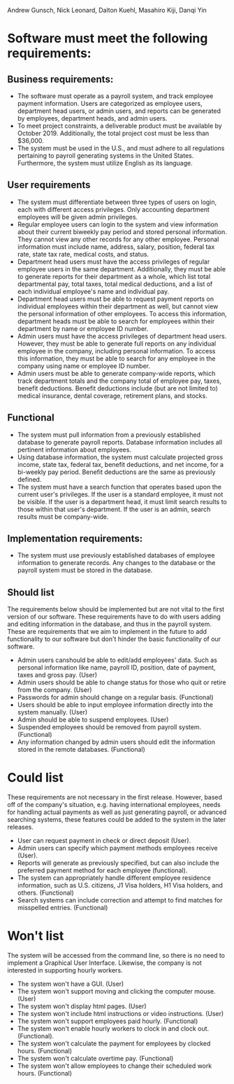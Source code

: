 Andrew Gunsch, Nick Leonard, Dalton Kuehl, Masahiro Kiji, Danqi Yin
# Software must meet the following requirements:
## Business requirements:
* The software must operate as a payroll system, and track employee payment information.  Users are categorized as employee users, department head users, or admin users, and reports can be generated by employees, department heads, and admin users.  
* To meet project constraints, a deliverable product must be available by October 2019. Additionally, the total project cost must be less than $36,000.
* The system must be used in the U.S., and must adhere to all regulations pertaining to payroll generating systems in the United States. Furthermore, the system must utilize English as its language.

## User requirements

* The system must differentiate between three types of users on login, each with different access privileges.  Only accounting department employees will be given admin privileges.
* Regular employee users can login to the system and view information about their current biweekly pay period and stored personal information.  They cannot view any other records for any other employee.  Personal information must include name, address, salary, position, federal tax rate, state tax rate, medical costs, and status.
* Department head users must have the access privileges of regular employee users in the same department.  Additionally, they must be able to generate reports for their department as a whole, which list total departmental pay, total taxes, total medical deductions, and a list of each individual employee's name and individual pay.  
* Department head users must be able to request payment reports on individual employees within their department as well, but cannot view the personal information of other employees. To access this information, department heads must be able to search for employees within their department by name or employee ID number.
* Admin users must have the access privileges of department head users. However, they must be able to generate full reports on any individual employee in the company, including personal information.  To access this information, they must be able to search for any employee in the company using name or employee ID number.
* Admin users must be able to generate company-wide reports, which track department totals and the company total of employee pay, taxes, benefit deductions. Benefit deductions include (but are not limited to) medical insurance, dental coverage, retirement plans, and stocks.

## Functional
* The system must pull information from a previously established database to generate payroll reports.  Database information includes all pertinent information about employees.
* Using database information, the system must calculate projected gross income, state tax, federal tax, benefit deductions, and net income, for a bi-weekly pay period.  Benefit deductions are the same as previously defined.
* The system must have a search function that operates based upon the current user's privileges.  If the user is a standard employee, it must not be visible.  If the user is a department head, it must limit search results to those within that user's department.  If the user is an admin, search results must be company-wide.

## Implementation requirements:

* The system must use previously established databases of employee information to generate records.  Any changes to the database or the payroll system must be stored in the database.

## Should list
The requirements below should be implemented but are not vital to the first version of our software. These requirements have to do with users adding and editing information in the database, and thus in the payroll system. These are requirements that we aim to implement in the future to add functionality to our software but don't hinder the basic functionality of our software.
* Admin users canshould be able to edit/add employees' data. Such as personal information like name, payroll ID, position, date of payment, taxes and gross pay. (User)
* Admin users should be able to change status for those who quit or retire from the company. (User)
* Passwords for admin should change on a regular basis. (Functional)
* Users should be able to input employee information directly into the system manually. (User)
* Admin should be able to suspend employees. (User)
* Suspended employees should be removed from payroll system. (Functional)
* Any information changed by admin users should edit the information stored in the remote databases. (Functional)

# Could list
These requirements are not necessary in the first release. However, based off of the company's situation, e.g. having international employees, needs for handling actual payments as well as just generating payroll, or advanced searching systems, these features could be added to the system in the later releases.   

* User can request payment in check or direct deposit (User).  
* Admin users can specify which payment methods employees receive (User).
* Reports will generate as previously specified, but can also include the preferred payment method for each employee (functional).
* The system can appropriately handle different employee residence information, such as U.S. citizens, J1 Visa holders, H1 Visa holders, and others. (Functional)
* Search systems can include correction and attempt to find matches for misspelled entries. (Functional)


# Won't list
The system will be accessed from the command line, so there is no need to implement a Graphical User Interface. Likewise, the company is not interested in supporting hourly workers.
* The system won't have a GUI. (User)
* The system won't support moving and clicking the computer mouse. (User)
* The system won't display html pages. (User)
* The system won't include html instructions or video instructions. (User)
* The system won't support employees paid hourly. (Functional)
* The system won't enable hourly workers to clock in and clock out. (Functional).
* The system won't calculate the payment for employees by clocked hours. (Functional)
* The system won't calculate overtime pay. (Functional)
* The system won't allow employees to change their scheduled work hours. (Functional)
